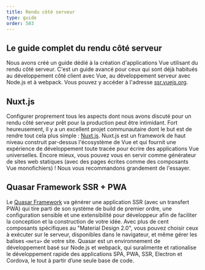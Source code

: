 ```yaml
---
title: Rendu côté serveur
type: guide
order: 503
---
```


## Le guide complet du rendu côté serveur

Nous avons créé un guide dédié à la création d'applications Vue utilisant du rendu côté serveur. C'est un guide avancé pour ceux qui sont déjà habitués au développement côté client avec Vue, au développement serveur avec Node.js et à webpack. Vous pouvez y accéder à l'adresse [ssr.vuejs.org](https://ssr.vuejs.org/).

## Nuxt.js

Configurer proprement tous les aspects dont nous avons discuté pour un rendu côté serveur prêt pour la production peut être intimidant. Fort heureusement, il y a un excellent projet communautaire dont le but est de rendre tout cela plus simple : [Nuxt.js](https://nuxtjs.org/). Nuxt.js est un framework de haut niveau construit par-dessus l'écosystème de Vue et qui fournit une expérience de développement toute tracée pour écrire des applications Vue universelles. Encore mieux, vous pouvez vous en servir comme générateur de sites web statiques (avec des pages écrites comme des composants Vue monofichiers) ! Nous vous recommandons grandement de l'essayer.

## Quasar Framework SSR + PWA

Le [Quasar Framework](https://quasar.dev) va générer une application SSR (avec un transfert PWA) qui tire parti de son système de build de premier ordre, une configuration sensible et une extensibilité pour développeur afin de faciliter la conception et la construction de votre idée. Avec plus de cent composants spécifiques au "Material Design 2.0", vous pouvez choisir ceux à exécuter sur le serveur, disponibles dans le navigateur, et même gérer les balises `<meta>` de votre site. Quasar est un environnement de développement basé sur Node.js et webpack, qui suralimente et rationalise le développement rapide des applications SPA, PWA, SSR, Electron et Cordova, le tout à partir d’une seule base de code.
